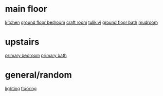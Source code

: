 <h1>main floor</h1>
<a href="https://ahbowers.github.io/kitchen">kitchen</a> 
<a href="https://ahbowers.github.io/second_bedroom">ground floor bedroom</a> 
<a href="https://ahbowers.github.io/craft">craft room</a> 
<a href="https://ahbowers.github.io/tulikivi">tulikivi</a> 
<a href="https://ahbowers.github.io/second_bath">ground floor bath</a> 
<a href="https://ahbowers.github.io/mudroom">mudroom</a> 

<h1>upstairs</h1>
<a href="https://ahbowers.github.io/primary_bedroom">primary bedroom</a> 
<a href="https://ahbowers.github.io/primary_bath">primary bath</a> 

<h1>general/random</h1>
<a href="https://ahbowers.github.io/lighting">lighting</a> 
<a href="https://ahbowers.github.io/flooring">flooring</a> 




